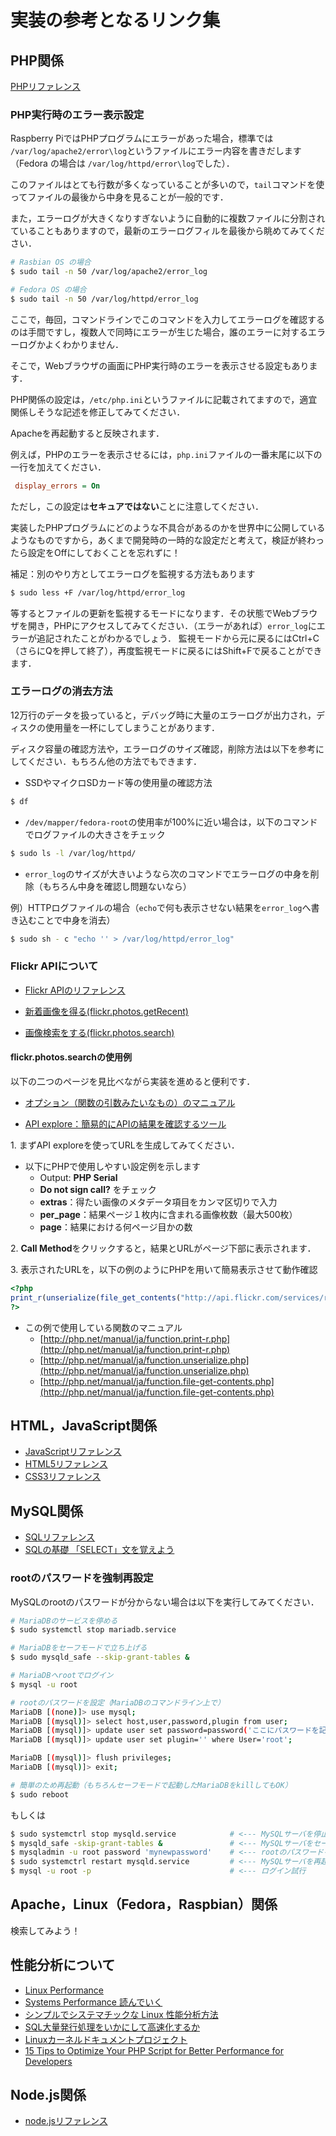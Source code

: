 # 実装の参考となるリンク集

## PHP関係

[PHPリファレンス](http://php.net/manual/ja/index.php)

### PHP実行時のエラー表示設定

Raspberry PiではPHPプログラムにエラーがあった場合，標準では `/var/log/apache2/error\log`というファイルにエラー内容を書きだします（Fedora の場合は `/var/log/httpd/error\log`でした）．

このファイルはとても行数が多くなっていることが多いので，`tail`コマンドを使ってファイルの最後から中身を見ることが一般的です．

また，エラーログが大きくなりすぎないように自動的に複数ファイルに分割されていることもありますので，最新のエラーログフィルを最後から眺めてみてください．

```sh
# Rasbian OS の場合
$ sudo tail -n 50 /var/log/apache2/error_log
```

```sh
# Fedora OS の場合
$ sudo tail -n 50 /var/log/httpd/error_log
```

ここで，毎回，コマンドラインでこのコマンドを入力してエラーログを確認するのは手間ですし，複数人で同時にエラーが生じた場合，誰のエラーに対するエラーログかよくわかりません．

そこで，Webブラウザの画面にPHP実行時のエラーを表示させる設定もあります．

PHP関係の設定は，`/etc/php.ini`というファイルに記載されてますので，適宜関係しそうな記述を修正してみてください．

Apacheを再起動すると反映されます．

例えば，PHPのエラーを表示させるには，`php.ini`ファイルの一番末尾に以下の一行を加えてください．

```ini
 display_errors = On
```

ただし，この設定は**セキュアではない**ことに注意してください．

実装したPHPプログラムにどのような不具合があるのかを世界中に公開しているようなものですから，あくまで開発時の一時的な設定だと考えて，検証が終わったら設定をOffにしておくことを忘れずに！

補足：別のやり方としてエラーログを監視する方法もあります

```sh
$ sudo less +F /var/log/httpd/error_log
```

等するとファイルの更新を監視するモードになります．その状態でWebブラウザを開き，PHPにアクセスしてみてください．（エラーがあれば）`error_log`にエラーが追記されたことがわかるでしょう． 監視モードから元に戻るにはCtrl+C（さらにQを押して終了），再度監視モードに戻るにはShift+Fで戻ることができます．

### エラーログの消去方法

12万行のデータを扱っていると，デバッグ時に大量のエラーログが出力され，ディスクの使用量を一杯にしてしまうことがあります．

ディスク容量の確認方法や，エラーログのサイズ確認，削除方法は以下を参考にしてください．もちろん他の方法でもできます．

-   SSDやマイクロSDカード等の使用量の確認方法

```sh
$ df
```

-   `/dev/mapper/fedora-root`の使用率が100%に近い場合は，以下のコマンドでログファイルの大きさをチェック

```sh
$ sudo ls -l /var/log/httpd/
```

-   `error_log`のサイズが大きいようなら次のコマンドでエラーログの中身を削除（もちろん中身を確認し問題ないなら）

例）HTTPログファイルの場合（`echo`で何も表示させない結果を`error_log`へ書き込むことで中身を消去）

```sh
$ sudo sh - c "echo '' > /var/log/httpd/error_log"
```

### Flickr APIについて

-   [Flickr APIのリファレンス](http://www.flickr.com/services/api/)

-   [新着画像を得る(flickr.photos.getRecent)](http://www.flickr.com/services/api/flickr.photos.getRecent.html)

-   [画像検索をする(flickr.photos.search)](http://www.flickr.com/services/api/flickr.photos.search.html)

#### flickr.photos.searchの使用例

以下の二つのページを見比べながら実装を進めると便利です．

-   [オプション（関数の引数みたいなもの）のマニュアル](http://www.flickr.com/services/api/flickr.photos.search.html)

-   [API explore：簡易的にAPIの結果を確認するツール](http://www.flickr.com/services/api/explore/flickr.photos.search)

1\. まずAPI exploreを使ってURLを生成してみてください．

-   以下にPHPで使用しやすい設定例を示します
    -   Output: **PHP Serial**
    -   **Do not sign call?** をチェック
    -   **extras**：得たい画像のメタデータ項目をカンマ区切りで入力
    -   **per\_page**：結果ページ１枚内に含まれる画像枚数（最大500枚）
    -   **page**：結果における何ページ目かの数

2\. **Call Method**をクリックすると，結果とURLがページ下部に表示されます．

3\. 表示されたURLを，以下の例のようにPHPを用いて簡易表示させて動作確認

```php
<?php
print_r(unserialize(file_get_contents("http://api.flickr.com/services/rest/?method=flickr.photos.search&api_key=70fb3845ef7d1964fe89aeb7fc80258a&bbox=+-180%2C+-90%2C+180%2C+90&per_page=500&page=1&format=php_serial")));
?>
```

-   この例で使用している関数のマニュアル
    -   [http://php.net/manual/ja/function.print-r.php](http://php.net/manual/ja/function.print-r.php)
    -   [http://php.net/manual/ja/function.unserialize.php](http://php.net/manual/ja/function.unserialize.php)
    -   [http://php.net/manual/ja/function.file-get-contents.php](http://php.net/manual/ja/function.file-get-contents.php)

## HTML，JavaScript関係

-   [JavaScriptリファレンス](http://www.w3schools.com/jsref/)
-   [HTML5リファレンス](http://www.htmq.com/html5/)
-   [CSS3リファレンス](http://memopad.bitter.jp/w3c/css3/css3_reference.html)

## MySQL関係

-   [SQLリファレンス](https://dev.mysql.com/doc/refman/5.6/ja/sql-syntax-data-manipulation.html)
-   [SQLの基礎 「SELECT」文を覚えよう](http://www.atmarkit.co.jp/ait/articles/0006/21/news001.html)

### rootのパスワードを強制再設定

MySQLのrootのパスワードが分からない場合は以下を実行してみてください．

```sh
# MariaDBのサービスを停める
$ sudo systemctl stop mariadb.service

# MariaDBをセーフモードで立ち上げる
$ sudo mysqld_safe --skip-grant-tables &

# MariaDBへrootでログイン
$ mysql -u root

# rootのパスワードを設定（MariaDBのコマンドライン上で）
MariaDB [(none)]> use mysql;
MariaDB [(mysql)]> select host,user,password,plugin from user;                         # 念のため確認
MariaDB [(mysql)]> update user set password=password('ここにパスワードを記述') where User='root';
MariaDB [(mysql)]> update user set plugin='' where User='root';                        # unix_socketを無効に

MariaDB [(mysql)]> flush privileges;
MariaDB [(mysql)]> exit;

# 簡単のため再起動（もちろんセーフモードで起動したMariaDBをkillしてもOK）
$ sudo reboot
```

もしくは

```sh
$ sudo systemctrl stop mysqld.service            # <--- MySQLサーバを停止
$ mysqld_safe -skip-grant-tables &               # <--- MySQLサーバをセーフモードでかつ権限無視モードで起動
$ mysqladmin -u root password 'mynewpassword'    # <--- rootのパスワードを「mynewpassword（例）」に強制変更
$ sudo systemctrl restart mysqld.service         # <--- MySQLサーバを再起動
$ mysql -u root -p                               # <--- ログイン試行
```

## Apache，Linux（Fedora，Raspbian）関係

検索してみよう！

## 性能分析について

-   [Linux Performance](http://www.brendangregg.com/linuxperf.html)
-   [Systems Performance 読んでいく](http://tombo2.hatenablog.com/archive/category/SystemsPerformance)
-   [シンプルでシステマチックな Linux 性能分析方法](https://www.slideshare.net/yoheiazekatsu/linux-72826405)
-   [SQL大量発行処理をいかにして高速化するか](https://www.slideshare.net/ShogoWakayama/sql-79530929?next_slideshow=1)
-   [Linuxカーネルドキュメントプロジェクト](https://ja.osdn.net/projects/linux-kernel-docs/wiki/FrontPage)
-   [15 Tips to Optimize Your PHP Script for Better Performance for Developers](http://www.thegeekstuff.com/2014/04/optimize-php-code)

## Node.js関係

-   [node.jsリファレンス](https://nodejs.org/docs/latest-v10.x/api/)
